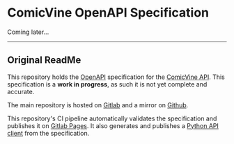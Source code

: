 # ComicVine OpenAPI Specification



Coming later...

---
Original ReadMe
---
This repository holds the [OpenAPI](https://www.openapis.org/) specification for the [ComicVine API](https://comicvine.gamespot.com/api/). This specification is a **work in progress**, as such it is not yet complete and accurate.

The main repository is hosted on [Gitlab](https://gitlab.com/guillaumedsde/comicvine-api-specification) and a mirror on [Github](https://github.com/guillaumedsde/comicvine-api-specification).

This repository's CI pipeline automatically validates the specification and publishes it on [Gitlab Pages](https://guillaumedsde.gitlab.io/comicvine-api-specification).
It also generates and publishes a [Python API client](https://github.com/guillaumedsde/comicvine-api-specification) from the specification.
